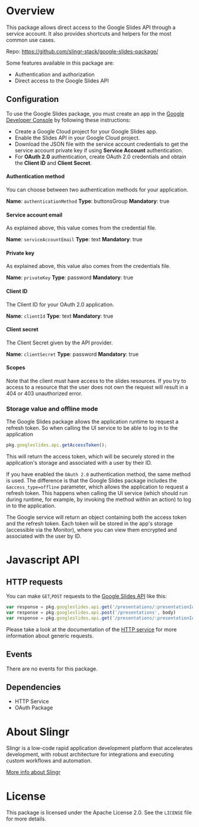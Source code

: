 
# Overview

This package allows direct access to the Google Slides API through a service account.
It also provides shortcuts and helpers for the most common use cases.

Repo: https://github.com/slingr-stack/google-slides-package/

Some features available in this package are:

- Authentication and authorization
- Direct access to the Google Slides API

## Configuration

To use the Google Slides package, you must create an app in the [Google Developer Console](https://console.developers.google.com)
by following these instructions:

- Create a Google Cloud project for your Google Slides app.
- Enable the Slides API in your Google Cloud project. 
- Download the JSON file with the service account credentials to get the service account private key if using **Service Account** authentication.
- For **OAuth 2.0** authentication, create OAuth 2.0 credentials and obtain the **Client ID** and **Client Secret**.

#### Authentication method
You can choose between two authentication methods for your application.

**Name**: `authenticationMethod`
**Type**: buttonsGroup
**Mandatory**: true

#### Service account email

As explained above, this value comes from the credential file.

**Name**: `serviceAccountEmail`
**Type**: text
**Mandatory**: true

#### Private key

As explained above, this value also comes from the credentials file.

**Name**: `privateKey`
**Type**: password
**Mandatory**: true

#### Client ID

The Client ID for your OAuth 2.0 application.

**Name**: `clientId`
**Type**: text
**Mandatory**: true

#### Client secret
The Client Secret given by the API provider.

**Name**: `clientSecret`
**Type**: password
**Mandatory**: true

####  Scopes

Note that the client must have access to the slides resources. If you try to access to a resource that the user does not own
the request will result in a 404 or 403 unauthorized error.

### Storage value and offline mode
The Google Slides package allows the application runtime to request a refresh token. So when calling the UI service to be able to log in to the application

```javascript
pkg.googleslides.api.getAccessToken();
```

This will return the access token, which will be securely stored in the application's storage and associated with a user by their ID.

If you have enabled the `OAuth 2.0` authentication method, the same method is used. The difference is that the Google Slides package includes the `&access_type=offline` parameter, which allows the application to request a refresh token. This happens when calling the UI service (which should run during runtime, for example, by invoking the method within an action) to log in to the application.

The Google service will return an object containing both the access token and the refresh token. Each token will be stored in the app's storage (accessible via the Monitor), where you can view them encrypted and associated with the user by ID.

# Javascript API

## HTTP requests
You can make `GET`,`POST` requests to the [Google Slides API](https://developers.google.com/slides/api/reference/rest) like this:
```javascript
var response = pkg.googleslides.api.get('/presentations/:presentationId')
var response = pkg.googleslides.api.post('/presentations', body)
var response = pkg.googleslides.api.get('/presentations/:presentationId/pages/:pageObjectId')
```

Please take a look at the documentation of the [HTTP service](https://github.com/slingr-stack/http-service)
for more information about generic requests.

## Events

There are no events for this package.

## Dependencies
* HTTP Service
* OAuth Package

# About Slingr

Slingr is a low-code rapid application development platform that accelerates development, with robust architecture for integrations and executing custom workflows and automation.

[More info about Slingr](https://slingr.io)

# License

This package is licensed under the Apache License 2.0. See the `LICENSE` file for more details.
